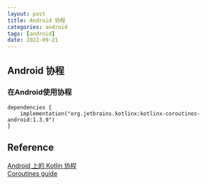 ```yaml
---
layout: post
title: Android 协程
categories: android
tags: [android]
date: 2022-09-21
---
```


## Android 协程

### 在Android使用协程

    dependencies {
        implementation("org.jetbrains.kotlinx:kotlinx-coroutines-android:1.3.9")
    }



## Reference
[Android 上的 Kotlin 协程](https://developer.android.google.cn/kotlin/coroutines)  
[Coroutines guide](https://kotlinlang.org/docs/coroutines-guide.html)  
